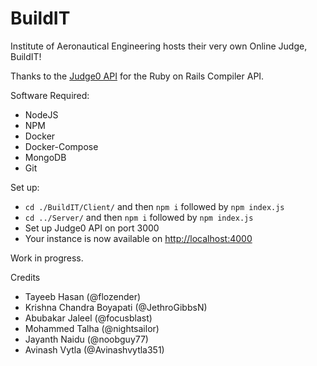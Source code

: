 # BuildIT

Institute of Aeronautical Engineering hosts their very own Online Judge, BuildIT!

Thanks to the [Judge0 API](https://github.com/Judge0/api) for the Ruby on Rails Compiler API.

Software Required:

- NodeJS
- NPM
- Docker
- Docker-Compose
- MongoDB
- Git

Set up:

- `cd ./BuildIT/Client/` and then `npm i` followed by `npm index.js`
- `cd ../Server/` and then `npm i` followed by `npm index.js`
- Set up Judge0 API on port 3000
- Your instance is now available on [http://localhost:4000](http://localhost:4000)

Work in progress.

Credits
- Tayeeb Hasan (@flozender)
- Krishna Chandra Boyapati (@JethroGibbsN)
- Abubakar Jaleel (@focusblast)
- Mohammed Talha (@nightsailor)
- Jayanth Naidu (@noobguy77)
- Avinash Vytla (@Avinashvytla351)

